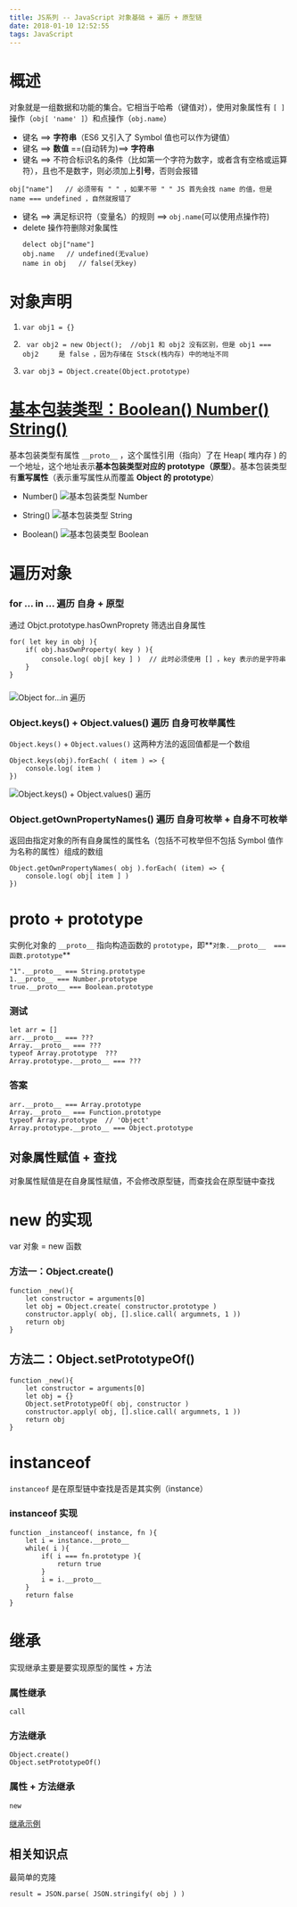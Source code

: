 ```yaml
---
title: JS系列 -- JavaScript 对象基础 + 遍历 + 原型链
date: 2018-01-10 12:52:55
tags: JavaScript
---
```

# 概述
对象就是一组数据和功能的集合。它相当于哈希（键值对），使用对象属性有 ` [ ] ` 操作（` obj[ 'name' ] `）和点操作（` obj.name `）
- 键名 ==> **字符串**（ES6 又引入了 Symbol 值也可以作为键值）
- 键名 ==> **数值** ==(自动转为)==> **字符串**
- 键名 ==> 不符合标识名的条件（比如第一个字符为数字，或者含有空格或运算符），且也不是数字，则必须加上**引号**，否则会报错
```
obj["name"]   // 必须带有 " " ，如果不带 " " JS 首先会找 name 的值，但是 name === undefined ，自然就报错了 
```
- 键名 ==> 满足标识符（变量名）的规则 ==> ` obj.name `(可以使用点操作符)
- delete 操作符删除对象属性
    ```
    delect obj["name"]
    obj.name   // undefined(无value)
    name in obj   // false(无key)
    ```
# 对象声明
1. 
    ```
    var obj1 = {} 
    ```
2. 
    ```
     var obj2 = new Object();  //obj1 和 obj2 没有区别，但是 obj1 === obj2     是 false ，因为存储在 Stsck(栈内存) 中的地址不同
    ```
3. 
    ```
    var obj3 = Object.create(Object.prototype)
    ```



# [基本包装类型：Boolean()  Number()  String()](https://bowen-wu.github.io/2018/01/10/JS%E7%B3%BB%E5%88%97%20--%20%E5%9F%BA%E6%9C%AC%E5%8C%85%E8%A3%85%E7%B1%BB%E5%9E%8B/)
基本包装类型有属性 `__proto__` ，这个属性引用（指向）了在 Heap( 堆内存 ) 的一个地址，这个地址表示**基本包装类型对应的 prototype（原型）**。基本包装类型有**重写属性**（表示重写属性从而覆盖 **Object 的 prototype**）
- Number()
![基本包装类型 Number](http://upload-images.jianshu.io/upload_images/9617841-6e664f59886709f6.png?imageMogr2/auto-orient/strip%7CimageView2/2/w/1240)

- String()
![基本包装类型 String](http://upload-images.jianshu.io/upload_images/9617841-5c889bdc59874e0c.png?imageMogr2/auto-orient/strip%7CimageView2/2/w/1240)

- Boolean()
![基本包装类型 Boolean](http://upload-images.jianshu.io/upload_images/9617841-4911258278ef065e.png?imageMogr2/auto-orient/strip%7CimageView2/2/w/1240)

# 遍历对象
### for ... in ... 遍历 自身 + 原型
通过 Objct.prototype.hasOwnProprety 筛选出自身属性
```
for( let key in obj ){
    if( obj.hasOwnProperty( key ) ){
        console.log( obj[ key ] )  // 此时必须使用 [] ，key 表示的是字符串
    }
}
```
### 

![Object for...in 遍历](http://upload-images.jianshu.io/upload_images/9617841-c3c19ca702bb6cbd.png?imageMogr2/auto-orient/strip%7CimageView2/2/w/1240)

### Object.keys() + Object.values() 遍历 自身可枚举属性
` Object.keys() ` + ` Object.values() ` 这两种方法的返回值都是一个数组
```
Object.keys(obj).forEach( ( item ) => {
    console.log( item )
})
```
![Object.keys() + Object.values() 遍历](http://upload-images.jianshu.io/upload_images/9617841-fd35328e99b0a602.png?imageMogr2/auto-orient/strip%7CimageView2/2/w/1240)

### Object.getOwnPropertyNames() 遍历 自身可枚举 + 自身不可枚举
返回由指定对象的所有自身属性的属性名（包括不可枚举但不包括 Symbol 值作为名称的属性）组成的数组
```
Object.getOwnPropertyNames( obj ).forEach( (item) => {
    console.log( obj[ item ] )
})
```

# __proto__ + prototype 
实例化对象的 ` __proto__ ` 指向构造函数的 ` prototype `，即**` 对象.__proto__  ===  函数.prototype `**
```
"1".__proto__ === String.prototype
1.__proto__ === Number.prototype
true.__proto__ === Boolean.prototype
```
### 测试
```
let arr = []
arr.__proto__ === ??? 
Array.__proto__ === ???
typeof Array.prototype  ???
Array.prototype.__proto__ === ???
```
### 答案
```
arr.__proto__ === Array.prototype
Array.__proto__ === Function.prototype
typeof Array.prototype  // 'Object'
Array.prototype.__proto__ === Object.prototype
```

## 对象属性赋值 + 查找
对象属性赋值是在自身属性赋值，不会修改原型链，而查找会在原型链中查找

# new 的实现
var 对象 = new 函数
### 方法一：Object.create()
```
function _new(){
    let constructor = arguments[0]
    let obj = Object.create( constructor.prototype )
    constructor.apply( obj, [].slice.call( argumnets, 1 ))
    return obj
}
```
## 方法二：Object.setPrototypeOf()
```
function _new(){
    let constructor = arguments[0]
    let obj = {}
    Object.setPrototypeOf( obj, constructor )
    constructor.apply( obj, [].slice.call( argumnets, 1 ))
    return obj
}
```

# instanceof 
` instanceof ` 是在原型链中查找是否是其实例（instance）
### instanceof 实现
```
function _instanceof( instance, fn ){
    let i = instance.__proto__
    while( i ){
        if( i === fn.prototype ){
            return true
        }
        i = i.__proto__
    }
    return false
}
```

# 继承
实现继承主要是要实现原型的属性 + 方法

### 属性继承
```
call
```

### 方法继承
```
Object.create()
Object.setPrototypeOf()
```

### 属性 + 方法继承
```
new
```
[继承示例](https://www.jianshu.com/p/912335a9a175)

## 相关知识点
最简单的克隆
```
result = JSON.parse( JSON.stringify( obj ) )
```